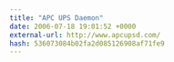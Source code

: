 ```yaml
---
title: "APC UPS Daemon"
date: 2006-07-18 19:01:52 +0000
external-url: http://www.apcupsd.com/
hash: 536073084b02fa2d085126908af71fe9
---
```



